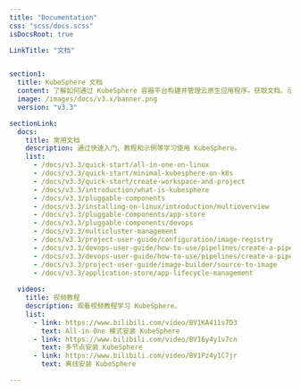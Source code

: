 ```yaml
---
title: "Documentation"
css: "scss/docs.scss"
isDocsRoot: true

LinkTitle: "文档"


section1:
  title: KubeSphere 文档
  content: 了解如何通过 KubeSphere 容器平台构建并管理云原生应用程序。获取文档、示例代码与教程等信息。
  image: /images/docs/v3.x/banner.png
  version: "v3.3"

sectionLink:
  docs:
    title: 常用文档
    description: 通过快速入门、教程和示例等学习使用 KubeSphere。
    list:
      - /docs/v3.3/quick-start/all-in-one-on-linux
      - /docs/v3.3/quick-start/minimal-kubesphere-on-k8s
      - /docs/v3.3/quick-start/create-workspace-and-project
      - /docs/v3.3/introduction/what-is-kubesphere
      - /docs/v3.3/pluggable-components
      - /docs/v3.3/installing-on-linux/introduction/multioverview
      - /docs/v3.3/pluggable-components/app-store
      - /docs/v3.3/pluggable-components/devops
      - /docs/v3.3/multicluster-management
      - /docs/v3.3/project-user-guide/configuration/image-registry
      - /docs/v3.3/devops-user-guide/how-to-use/pipelines/create-a-pipeline-using-jenkinsfile
      - /docs/v3.3/devops-user-guide/how-to-use/pipelines/create-a-pipeline-using-graphical-editing-panel
      - /docs/v3.3/project-user-guide/image-builder/source-to-image
      - /docs/v3.3/application-store/app-lifecycle-management
      
  videos:
    title: 视频教程
    description: 观看视频教程学习 KubeSphere。
    list:
      - link: https://www.bilibili.com/video/BV1KA411s7D3
        text: All-in-One 模式安装 KubeSphere
      - link: https://www.bilibili.com/video/BV16y4y1v7cn
        text: 多节点安装 KubeSphere
      - link: https://www.bilibili.com/video/BV1Pz4y1C7jr
        text: 离线安装 KubeSphere

---
```

